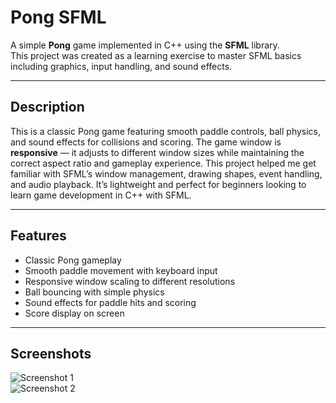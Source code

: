 # Pong SFML

A simple **Pong** game implemented in C++ using the **SFML** library.  
This project was created as a learning exercise to master SFML basics including graphics, input handling, and sound effects.

---

## Description

This is a classic Pong game featuring smooth paddle controls, ball physics, and sound effects for collisions and scoring. The game window is **responsive** — it adjusts to different window sizes while maintaining the correct aspect ratio and gameplay experience. This project helped me get familiar with SFML’s window management, drawing shapes, event handling, and audio playback. It’s lightweight and perfect for beginners looking to learn game development in C++ with SFML.

---

## Features

- Classic Pong gameplay
- Smooth paddle movement with keyboard input
- Responsive window scaling to different resolutions
- Ball bouncing with simple physics
- Sound effects for paddle hits and scoring
- Score display on screen

---

## Screenshots

![Screenshot 1](screenshots/screenshot1.png)  
![Screenshot 2](screenshots/screenshot2.png)  
